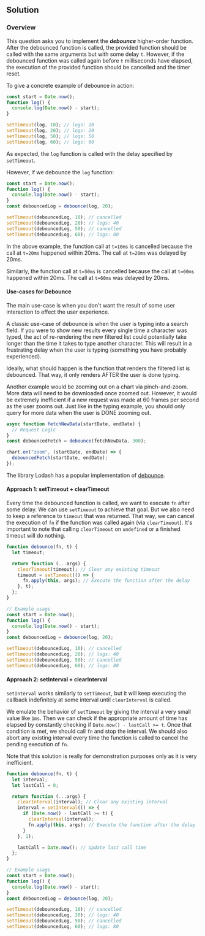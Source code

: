 ## Solution

### Overview

This question asks you to implement the _**debounce**_ higher-order function. After the debounced function is called, the provided function should be called with the same arguments but with some delay `t`. However, if the debounced function was called again before `t` milliseconds have elapsed, the execution of the provided function should be cancelled and the timer reset.

To give a concrete example of debounce in action:

```javascript
const start = Date.now();
function log() {
  console.log(Date.now() - start);
}

setTimeout(log, 10); // logs: 10
setTimeout(log, 20); // logs: 20
setTimeout(log, 50); // logs: 50
setTimeout(log, 60); // logs: 60
```

As expected, the `log` function is called with the delay specified by `setTimeout`.

However, if we debounce the `log` function:

```javascript
const start = Date.now();
function log() {
  console.log(Date.now() - start);
}
const debouncedLog = debounce(log, 20);

setTimeout(debouncedLog, 10); // cancelled
setTimeout(debouncedLog, 20); // logs: 40
setTimeout(debouncedLog, 50); // cancelled
setTimeout(debouncedLog, 60); // logs: 80
```

In the above example, the function call at `t=10ms` is cancelled because the call at `t=20ms` happened within 20ms. The call at `t=20ms` was delayed by 20ms.

Similarly, the function call at `t=50ms` is cancelled because the call at `t=60ms` happened within 20ms. The call at `t=60ms` was delayed by 20ms.

#### Use-cases for Debounce

The main use-case is when you don't want the result of some user interaction to effect the user experience.

A classic use-case of debounce is when the user is typing into a search field. If you were to show new results every single time a character was typed, the act of re-rendering the new filtered list could potentially take longer than the time it takes to type another character. This will result in a frustrating delay when the user is typing (something you have probably experienced).

Ideally, what should happen is the function that renders the filtered list is debounced. That way, it only renders AFTER the user is done typing.

Another example would be zooming out on a chart via pinch-and-zoom. More data will need to be downloaded once zoomed out. However, it would be extremely inefficient if a new request was made at 60 frames per second as the user zooms out. Just like in the typing example, you should only query for more data when the user is DONE zooming out.

```javascript
async function fetchNewData(startDate, endDate) {
  // Request Logic
}
const debouncedFetch = debounce(fetchNewData, 300);

chart.on("zoom", (startDate, endDate) => {
  debouncedFetch(startDate, endDate);
});
```

The library Lodash has a popular implementation of [debounce](https://lodash.com/docs/4.17.15#debounce).

#### Approach 1: setTimeout + clearTimeout

Every time the debounced function is called, we want to execute `fn` after some delay. We can use `setTimeout` to achieve that goal. But we also need to keep a reference to `timeout` that was returned. That way, we can cancel the execution of `fn` if the function was called again (via `clearTimeout`). It's important to note that calling `clearTimeout` on `undefined` or a finished timeout will do nothing.

```javascript
function debounce(fn, t) {
  let timeout;

  return function (...args) {
    clearTimeout(timeout); // Clear any existing timeout
    timeout = setTimeout(() => {
      fn.apply(this, args); // Execute the function after the delay
    }, t);
  };
}

// Example usage
const start = Date.now();
function log() {
  console.log(Date.now() - start);
}
const debouncedLog = debounce(log, 20);

setTimeout(debouncedLog, 10); // cancelled
setTimeout(debouncedLog, 20); // logs: 40
setTimeout(debouncedLog, 50); // cancelled
setTimeout(debouncedLog, 60); // logs: 80
```

#### Approach 2: setInterval + clearInterval

`setInterval` works similarly to `setTimeout`, but it will keep executing the callback indefinitely at some interval until `clearInterval` is called.

We emulate the behavior of `setTimeout` by giving the interval a very small value like `1ms`. Then we can check if the appropriate amount of time has elapsed by constantly checking if `Date.now() - lastCall >= t`. Once that condition is met, we should call `fn` and stop the interval. We should also abort any existing interval every time the function is called to cancel the pending execution of `fn`.

Note that this solution is really for demonstration purposes only as it is very inefficient.

```javascript
function debounce(fn, t) {
  let interval;
  let lastCall = 0;

  return function (...args) {
    clearInterval(interval); // Clear any existing interval
    interval = setInterval(() => {
      if (Date.now() - lastCall >= t) {
        clearInterval(interval);
        fn.apply(this, args); // Execute the function after the delay
      }
    }, 1);

    lastCall = Date.now(); // Update last call time
  };
}

// Example usage
const start = Date.now();
function log() {
  console.log(Date.now() - start);
}
const debouncedLog = debounce(log, 20);

setTimeout(debouncedLog, 10); // cancelled
setTimeout(debouncedLog, 20); // logs: 40
setTimeout(debouncedLog, 50); // cancelled
setTimeout(debouncedLog, 60); // logs: 80
```
